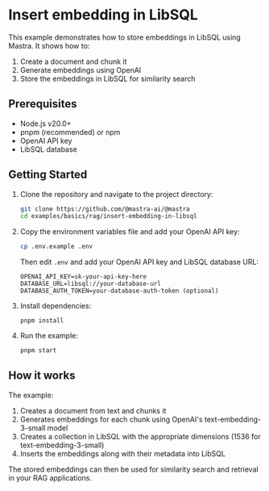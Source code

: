# Insert embedding in LibSQL

This example demonstrates how to store embeddings in LibSQL using Mastra. It shows how to:

1. Create a document and chunk it
2. Generate embeddings using OpenAI
3. Store the embeddings in LibSQL for similarity search

## Prerequisites

- Node.js v20.0+
- pnpm (recommended) or npm
- OpenAI API key
- LibSQL database

## Getting Started

1. Clone the repository and navigate to the project directory:

   ```bash
   git clone https://github.com/@mastra-ai/@mastra
   cd examples/basics/rag/insert-embedding-in-libsql
   ```

2. Copy the environment variables file and add your OpenAI API key:

   ```bash
   cp .env.example .env
   ```

   Then edit `.env` and add your OpenAI API key and LibSQL database URL:

   ```env
   OPENAI_API_KEY=sk-your-api-key-here
   DATABASE_URL=libsql://your-database-url
   DATABASE_AUTH_TOKEN=your-database-auth-token (optional)
   ```

3. Install dependencies:

   ```
   pnpm install
   ```

4. Run the example:

   ```bash
   pnpm start
   ```

## How it works

The example:

1. Creates a document from text and chunks it
2. Generates embeddings for each chunk using OpenAI's text-embedding-3-small model
3. Creates a collection in LibSQL with the appropriate dimensions (1536 for text-embedding-3-small)
4. Inserts the embeddings along with their metadata into LibSQL

The stored embeddings can then be used for similarity search and retrieval in your RAG applications.
